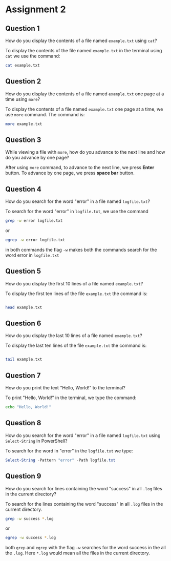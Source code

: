 # Assignment 2

## Question 1

How do you display the contents of a file named `example.txt` using `cat`?

To display the contents of the file named `example.txt` in the terminal using `cat` we use the command:

```bash
cat example.txt
```

## Question 2

How do you display the contents of a file named `example.txt` one page at a time using `more`?

To display the contents of a file named `example.txt` one page at a time, we use `more` command. The command is:

```bash
more example.txt
```

## Question 3

While viewing a file with `more`, how do you advance to the next line and how do you advance by one page?

After using `more` command, to advance to the next line, we press **Enter** button. To advance by one page, we press **space bar** button.

## Question 4

How do you search for the word "error" in a file named `logfile.txt`?

To search for the word "error" in `logfile.txt`, we use the command

```bash
grep -w error logfile.txt
```

or

```bash
egrep -w error logfile.txt
```

in both commands the flag `-w` makes both the commands search for the word error in `logfile.txt`

## Question 5

How do you display the first 10 lines of a file named `example.txt`?

To display the first ten lines of the file `example.txt` the command is:

```bash

head example.txt
```

## Question 6

How do you display the last 10 lines of a file named `example.txt`?

To display the last ten lines of the file `example.txt` the command is:

```bash

tail example.txt
```

## Question 7

How do you print the text "Hello, World!" to the terminal?

To print "Hello, World!" in the terminal, we type the command:

```bash
echo "Hello, World!"
```

## Question 8

How do you search for the word "error" in a file named `logfile.txt` using `Select-String` in PowerShell?

To search for the word in "error" in the `logfile.txt` we type:

```powershell
Select-String -Pattern "error" -Path logfile.txt
```

## Question 9

How do you search for lines containing the word "success" in all `.log` files in the current directory?

To search for the lines containing the word "success" in all `.log` files in the current directory.

```bash
grep -w success *.log
```

or

```bash
egrep -w success *.log
```

both `grep` and `egrep` with the flag `-w` searches for the word success in the all the `.log`.
Here `*.log` would mean all the files in the current directory.
